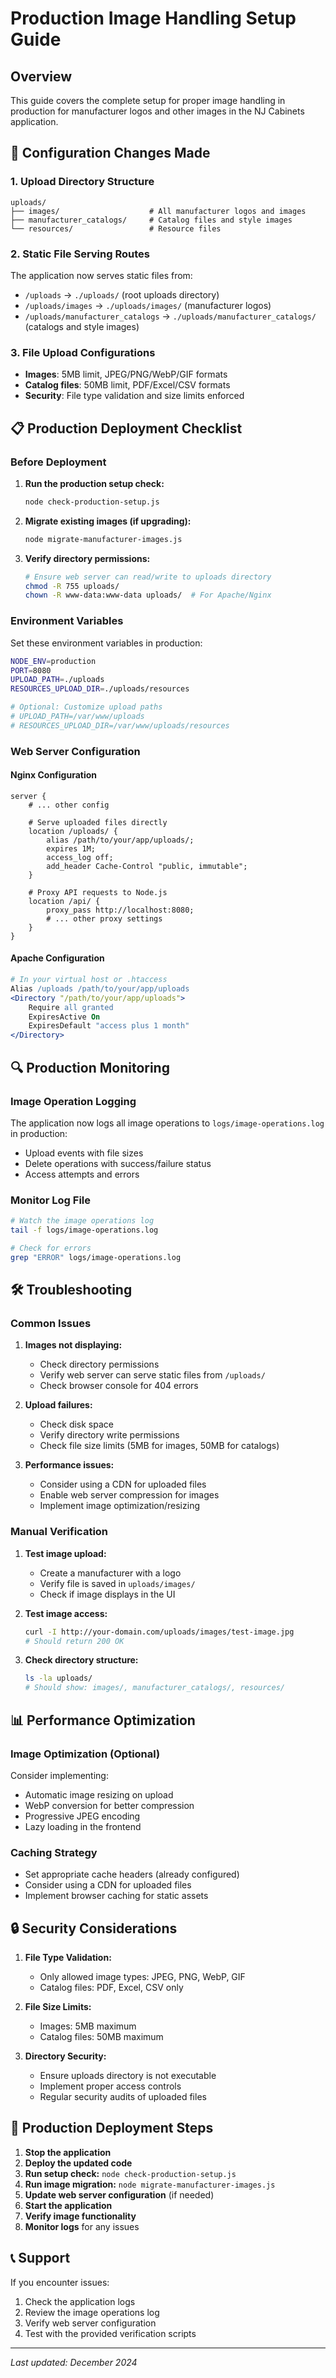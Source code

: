 # Production Image Handling Setup Guide

## Overview
This guide covers the complete setup for proper image handling in production for manufacturer logos and other images in the NJ Cabinets application.

## 🔧 Configuration Changes Made

### 1. Upload Directory Structure
```
uploads/
├── images/                    # All manufacturer logos and images
├── manufacturer_catalogs/     # Catalog files and style images
└── resources/                 # Resource files
```

### 2. Static File Serving Routes
The application now serves static files from:
- `/uploads` → `./uploads/` (root uploads directory)
- `/uploads/images` → `./uploads/images/` (manufacturer logos)
- `/uploads/manufacturer_catalogs` → `./uploads/manufacturer_catalogs/` (catalogs and style images)

### 3. File Upload Configurations
- **Images**: 5MB limit, JPEG/PNG/WebP/GIF formats
- **Catalog files**: 50MB limit, PDF/Excel/CSV formats
- **Security**: File type validation and size limits enforced

## 📋 Production Deployment Checklist

### Before Deployment

1. **Run the production setup check:**
   ```bash
   node check-production-setup.js
   ```

2. **Migrate existing images (if upgrading):**
   ```bash
   node migrate-manufacturer-images.js
   ```

3. **Verify directory permissions:**
   ```bash
   # Ensure web server can read/write to uploads directory
   chmod -R 755 uploads/
   chown -R www-data:www-data uploads/  # For Apache/Nginx
   ```

### Environment Variables

Set these environment variables in production:

```bash
NODE_ENV=production
PORT=8080
UPLOAD_PATH=./uploads
RESOURCES_UPLOAD_DIR=./uploads/resources

# Optional: Customize upload paths
# UPLOAD_PATH=/var/www/uploads
# RESOURCES_UPLOAD_DIR=/var/www/uploads/resources
```

### Web Server Configuration

#### Nginx Configuration
```nginx
server {
    # ... other config

    # Serve uploaded files directly
    location /uploads/ {
        alias /path/to/your/app/uploads/;
        expires 1M;
        access_log off;
        add_header Cache-Control "public, immutable";
    }

    # Proxy API requests to Node.js
    location /api/ {
        proxy_pass http://localhost:8080;
        # ... other proxy settings
    }
}
```

#### Apache Configuration
```apache
# In your virtual host or .htaccess
Alias /uploads /path/to/your/app/uploads
<Directory "/path/to/your/app/uploads">
    Require all granted
    ExpiresActive On
    ExpiresDefault "access plus 1 month"
</Directory>
```

## 🔍 Production Monitoring

### Image Operation Logging
The application now logs all image operations to `logs/image-operations.log` in production:
- Upload events with file sizes
- Delete operations with success/failure status
- Access attempts and errors

### Monitor Log File
```bash
# Watch the image operations log
tail -f logs/image-operations.log

# Check for errors
grep "ERROR" logs/image-operations.log
```

## 🛠️ Troubleshooting

### Common Issues

1. **Images not displaying:**
   - Check directory permissions
   - Verify web server can serve static files from `/uploads/`
   - Check browser console for 404 errors

2. **Upload failures:**
   - Check disk space
   - Verify directory write permissions
   - Check file size limits (5MB for images, 50MB for catalogs)

3. **Performance issues:**
   - Consider using a CDN for uploaded files
   - Enable web server compression for images
   - Implement image optimization/resizing

### Manual Verification

1. **Test image upload:**
   - Create a manufacturer with a logo
   - Verify file is saved in `uploads/images/`
   - Check if image displays in the UI

2. **Test image access:**
   ```bash
   curl -I http://your-domain.com/uploads/images/test-image.jpg
   # Should return 200 OK
   ```

3. **Check directory structure:**
   ```bash
   ls -la uploads/
   # Should show: images/, manufacturer_catalogs/, resources/
   ```

## 📊 Performance Optimization

### Image Optimization (Optional)
Consider implementing:
- Automatic image resizing on upload
- WebP conversion for better compression
- Progressive JPEG encoding
- Lazy loading in the frontend

### Caching Strategy
- Set appropriate cache headers (already configured)
- Consider using a CDN for uploaded files
- Implement browser caching for static assets

## 🔒 Security Considerations

1. **File Type Validation:**
   - Only allowed image types: JPEG, PNG, WebP, GIF
   - Catalog files: PDF, Excel, CSV only

2. **File Size Limits:**
   - Images: 5MB maximum
   - Catalog files: 50MB maximum

3. **Directory Security:**
   - Ensure uploads directory is not executable
   - Implement proper access controls
   - Regular security audits of uploaded files

## 🚀 Production Deployment Steps

1. **Stop the application**
2. **Deploy the updated code**
3. **Run setup check:** `node check-production-setup.js`
4. **Run image migration:** `node migrate-manufacturer-images.js`
5. **Update web server configuration** (if needed)
6. **Start the application**
7. **Verify image functionality**
8. **Monitor logs** for any issues

## 📞 Support

If you encounter issues:
1. Check the application logs
2. Review the image operations log
3. Verify web server configuration
4. Test with the provided verification scripts

---
*Last updated: December 2024*
